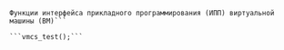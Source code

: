 ```Virtual machine (VM) application programming interface (API) functions
Функции интерфейса прикладного программирования (ИПП) виртуальной машины (ВМ)```

```vmcs_test();```
